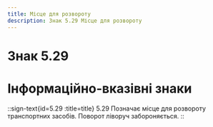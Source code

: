```yaml
---
title: Місце для розвороту
description: Знак 5.29 Місце для розвороту
---
```

# Знак 5.29
# Інформаційно-вказівні знаки
::sign-text{id=5.29 :title=title}
5.29 Позначає місце для розвороту транспортних засобів. Поворот ліворуч забороняється.
::